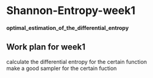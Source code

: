 # Shannon-Entropy-week1

#### optimal_estimation_of_the_differential_entropy

## Work plan for week1    

calculate the differential entropy for the certain function         
make a good sampler for the certain fuction 
